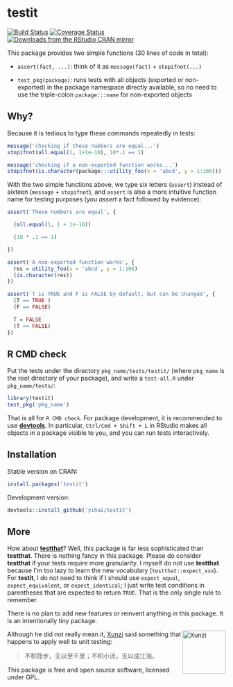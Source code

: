 # testit

[![Build Status](https://travis-ci.org/yihui/testit.svg)](https://travis-ci.org/yihui/testit)
[![Coverage Status](https://coveralls.io/repos/github/yihui/testit/badge.svg?branch=master)](https://coveralls.io/github/yihui/testit?branch=master)
[![Downloads from the RStudio CRAN mirror](https://cranlogs.r-pkg.org/badges/grand-total/testit)](https://cran.r-project.org/package=testit)

This package provides two simple functions (30 lines of code in total):

- `assert(fact, ...)`: think of it as `message(fact)` + `stopifnot(...)`

- `test_pkg(package)`: runs tests with all objects (exported or
  non-exported) in the package namespace directly available, so no need to
  use the triple-colon `package:::name` for non-exported objects

## Why?

Because it is tedious to type these commands repeatedly in
tests:

```r
message('checking if these numbers are equal...')
stopifnot(all.equal(1, 1+1e-10), 10*.1 == 1)

message('checking if a non-exported function works...')
stopifnot(is.character(package:::utility_foo(x = 'abcd', y = 1:100)))
```

With the two simple functions above, we type six letters (`assert`) instead
of sixteen (`message` + `stopifnot`), and `assert` is also a more intuitive
function name for testing purposes (you _assert_ a fact followed by evidence):

```r
assert('These numbers are equal', {

  (all.equal(1, 1 + 1e-10))

  (10 * .1 == 1)

})

assert('A non-exported function works', {
  res = utility_foo(x = 'abcd', y = 1:100)
  (is.character(res))
})

assert('T is TRUE and F is FALSE by default, but can be changed', {
  (T == TRUE )
  (F == FALSE)

  T = FALSE
  (T == FALSE)
})
```

## R CMD check

Put the tests under the directory `pkg_name/tests/testit/` (where `pkg_name`
is the root directory of your package), and write a `test-all.R` under
`pkg_name/tests/`:

```r
library(testit)
test_pkg('pkg_name')
```

That is all for `R CMD check`. For package development, it is recommended to
use [**devtools**](https://cran.r-project.org/package=devtools). In
particular, `Ctrl/Cmd + Shift + L` in RStudio makes all objects in a package
visible to you, and you can run tests interactively.

## Installation

Stable version on CRAN:

```r
install.packages('testit')
```

Development version:

```r
devtools::install_github('yihui/testit')
```

## More

How about [**testthat**](https://CRAN.R-project.org/package=testthat)? Well,
this package is far less sophisticated than **testthat**. There is nothing
fancy in this package. Please do consider **testthat** if your tests require
more granularity. I myself do not use **testthat** because I'm too lazy to learn
the new vocabulary (`testthat::expect_xxx`). For **testit**, I do not need to
think if I should use `expect_equal`, `expect_equivalent`, or
`expect_identical`; I just write test conditions in parentheses that are expected to return `TRUE`. That
is the only single rule to remember.

There is no plan to add new features or reinvent anything in this package.
It is an intentionally tiny package.

<img src="https://i.imgur.com/sDsgmfj.jpg" align="right" width="100" alt="Xunzi" />

Although he did not really mean it,
[Xunzi](http://en.wikipedia.org/wiki/Xunzi) said something that happens to
apply well to unit testing:

> 不积跬步，无以至千里；不积小流，无以成江海。

This package is free and open source software, licensed under GPL.
